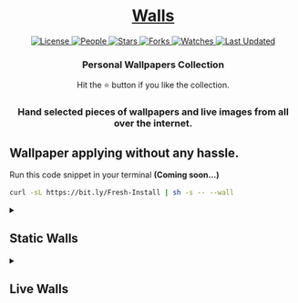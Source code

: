 <div align = "center">
  <h1>
    <a href="https://github.com/adityastomar67/Wallpapers">Walls</a>
  </h1>
  <a href="https://github.com/adityastomar67/Wallpapers/blob/main/LICENSE.md">
    <img alt="License" src="https://img.shields.io/github/license/adityastomar67/Wallpapers?style=flat&color=eee&label=">
  </a>
  <a href="https://github.com/adityastomar67/Wallpapers/graphs/contributors">
    <img alt="People" src="https://img.shields.io/github/contributors/adityastomar67/Wallpapers?style=flat&color=ffaaf2&label=People">
  </a>
  <a href="https://github.com/adityastomar67/Wallpapers/stargazers">
    <img alt="Stars" src="https://img.shields.io/github/stars/adityastomar67/Wallpapers?style=flat&color=98c379&label=Stars">
  </a>
  <a href="https://github.com/adityastomar67/Wallpapers/network/members">
    <img alt="Forks" src="https://img.shields.io/github/forks/adityastomar67/Wallpapers?style=flat&color=66a8e0&label=Forks">
  </a>
  <a href="https://github.com/adityastomar67/Wallpapers/watchers">
    <img alt="Watches" src="https://img.shields.io/github/watchers/adityastomar67/Wallpapers?style=flat&color=f5d08b&label=Watches">
  </a>
  <a href="https://github.com/adityastomar67/Wallpapers/pulse">
    <img alt="Last Updated" src="https://img.shields.io/github/last-commit/adityastomar67/Wallpapers?style=flat&color=e06c75&label=">
  </a>
  <h3>Personal Wallpapers Collection</h3>
    Hit the ⭐ button if you like the collection.
  <h3> Hand selected pieces of wallpapers and live images from all over the internet. </h3>
</div>

## Wallpaper applying without any hassle.
Run this code snippet in your terminal **(Coming soon...)**
```bash
curl -sL https://bit.ly/Fresh-Install | sh -s -- --wall
```

<details>
  <summary>
    <h2>Static Walls</h2>
  </summary>
  <span>
    <img src='https://github.com/adityastomar67/Wallpapers/blob/main/Static/wall1.jpg' alt='wall1' width=400px>
    <img src='https://github.com/adityastomar67/Wallpapers/blob/main/Static/wall2.jpg' alt='wall2' width=400px>
    <img src='https://github.com/adityastomar67/Wallpapers/blob/main/Static/wall3.jpg' alt='wall3' width=400px>
    <img src='https://github.com/adityastomar67/Wallpapers/blob/main/Static/wall4.jpg' alt='wall4' width=400px>
    <img src='https://github.com/adityastomar67/Wallpapers/blob/main/Static/wall5.jpg' alt='wall5' width=400px>
    <img src='https://github.com/adityastomar67/Wallpapers/blob/main/Static/wall6.jpg' alt='wall6' width=400px>
    <img src='https://github.com/adityastomar67/Wallpapers/blob/main/Static/wall7.jpg' alt='wall7' width=400px>
    <img src='https://github.com/adityastomar67/Wallpapers/blob/main/Static/wall8.jpg' alt='wall8' width=400px>
    <img src='https://github.com/adityastomar67/Wallpapers/blob/main/Static/wall9.jpg' alt='wall9' width=400px>
    <img src='https://github.com/adityastomar67/Wallpapers/blob/main/Static/wall10.jpg' alt='wall10' width=400px>
    <img src='https://github.com/adityastomar67/Wallpapers/blob/main/Static/wall11.jpg' alt='wall11' width=400px>
    <img src='https://github.com/adityastomar67/Wallpapers/blob/main/Static/wall12.jpg' alt='wall12' width=400px>
    <img src='https://github.com/adityastomar67/Wallpapers/blob/main/Static/wall13.jpg' alt='wall13' width=400px>
    <img src='https://github.com/adityastomar67/Wallpapers/blob/main/Static/wall14.jpg' alt='wall14' width=400px>
    <img src='https://github.com/adityastomar67/Wallpapers/blob/main/Static/wall15.jpg' alt='wall15' width=400px>
    <img src='https://github.com/adityastomar67/Wallpapers/blob/main/Static/wall16.jpg' alt='wall16' width=400px>
    <img src='https://github.com/adityastomar67/Wallpapers/blob/main/Static/wall17.png' alt='wall17' width=400px>
    <img src='https://github.com/adityastomar67/Wallpapers/blob/main/Static/wall18.jpg' alt='wall18' width=400px>
    <img src='https://github.com/adityastomar67/Wallpapers/blob/main/Static/wall19.jpg' alt='wall19' width=400px>
    <img src='https://github.com/adityastomar67/Wallpapers/blob/main/Static/wall20.jpg' alt='wall20' width=400px>
    <img src='https://github.com/adityastomar67/Wallpapers/blob/main/Static/wall21.png' alt='wall21' width=400px>
    <img src='https://github.com/adityastomar67/Wallpapers/blob/main/Static/wall22.png' alt='wall22' width=400px>
    <img src='https://github.com/adityastomar67/Wallpapers/blob/main/Static/wall23.jpg' alt='wall23' width=400px>
    <img src='https://github.com/adityastomar67/Wallpapers/blob/main/Static/wall24.png' alt='wall24' width=400px>
    <img src='https://github.com/adityastomar67/Wallpapers/blob/main/Static/wall25.jpg' alt='wall25' width=400px>
    <img src='https://github.com/adityastomar67/Wallpapers/blob/main/Static/wall26.jpg' alt='wall26' width=400px>
    <img src='https://github.com/adityastomar67/Wallpapers/blob/main/Static/wall27.jpg' alt='wall27' width=400px>
    <img src='https://github.com/adityastomar67/Wallpapers/blob/main/Static/wall28.jpg' alt='wall28' width=400px>
    <img src='https://github.com/adityastomar67/Wallpapers/blob/main/Static/wall29.png' alt='wall29' width=400px>
    <img src='https://github.com/adityastomar67/Wallpapers/blob/main/Static/wall30.jpg' alt='wall30' width=400px>
    <img src='https://github.com/adityastomar67/Wallpapers/blob/main/Static/wall31.jpg' alt='wall31' width=400px>
    <img src='https://github.com/adityastomar67/Wallpapers/blob/main/Static/wall32.jpg' alt='wall32' width=400px>
    <img src='https://github.com/adityastomar67/Wallpapers/blob/main/Static/wall33.jpg' alt='wall33' width=400px>
    <img src='https://github.com/adityastomar67/Wallpapers/blob/main/Static/wall34.jpg' alt='wall34' width=400px>
    <img src='https://github.com/adityastomar67/Wallpapers/blob/main/Static/wall35.jpg' alt='wall35' width=400px>
    <img src='https://github.com/adityastomar67/Wallpapers/blob/main/Static/wall36.jpg' alt='wall36' width=400px>
    <img src='https://github.com/adityastomar67/Wallpapers/blob/main/Static/wall37.jpg' alt='wall37' width=400px>
    <img src='https://github.com/adityastomar67/Wallpapers/blob/main/Static/wall38.jpg' alt='wall38' width=400px>
    <img src='https://github.com/adityastomar67/Wallpapers/blob/main/Static/wall39.jpg' alt='wall39' width=400px>
    <img src='https://github.com/adityastomar67/Wallpapers/blob/main/Static/wall40.jpg' alt='wall40' width=400px>
    <img src='https://github.com/adityastomar67/Wallpapers/blob/main/Static/wall41.jpg' alt='wall41' width=400px>
    <img src='https://github.com/adityastomar67/Wallpapers/blob/main/Static/wall42.jpg' alt='wall42' width=400px>
    <img src='https://github.com/adityastomar67/Wallpapers/blob/main/Static/wall43.jpg' alt='wall43' width=400px>
    <img src='https://github.com/adityastomar67/Wallpapers/blob/main/Static/wall44.jpg' alt='wall44' width=400px>
    <img src='https://github.com/adityastomar67/Wallpapers/blob/main/Static/wall45.jpg' alt='wall45' width=400px>
    <img src='https://github.com/adityastomar67/Wallpapers/blob/main/Static/wall46.jpg' alt='wall46' width=400px>
    <img src='https://github.com/adityastomar67/Wallpapers/blob/main/Static/wall47.jpg' alt='wall47' width=400px>
    <img src='https://github.com/adityastomar67/Wallpapers/blob/main/Static/wall48.jpg' alt='wall48' width=400px>
    <img src='https://github.com/adityastomar67/Wallpapers/blob/main/Static/wall49.jpg' alt='wall49' width=400px>
    <img src='https://github.com/adityastomar67/Wallpapers/blob/main/Static/wall50.jpg' alt='wall50' width=400px>
    <img src='https://github.com/adityastomar67/Wallpapers/blob/main/Static/wall51.jpg' alt='wall51' width=400px>
    <img src='https://github.com/adityastomar67/Wallpapers/blob/main/Static/wall52.jpg' alt='wall52' width=400px>
    <img src='https://github.com/adityastomar67/Wallpapers/blob/main/Static/wall53.jpg' alt='wall53' width=400px>
    <img src='https://github.com/adityastomar67/Wallpapers/blob/main/Static/wall54.jpg' alt='wall54' width=400px>
    <img src='https://github.com/adityastomar67/Wallpapers/blob/main/Static/wall55.jpg' alt='wall55' width=400px>
    <img src='https://github.com/adityastomar67/Wallpapers/blob/main/Static/wall56.jpg' alt='wall56' width=400px>
    <img src='https://github.com/adityastomar67/Wallpapers/blob/main/Static/wall57.jpg' alt='wall57' width=400px>
    <img src='https://github.com/adityastomar67/Wallpapers/blob/main/Static/wall58.jpg' alt='wall58' width=400px>
    <img src='https://github.com/adityastomar67/Wallpapers/blob/main/Static/wall59.jpg' alt='wall59' width=400px>
    <img src='https://github.com/adityastomar67/Wallpapers/blob/main/Static/wall60.jpg' alt='wall60' width=400px>
    <img src='https://github.com/adityastomar67/Wallpapers/blob/main/Static/wall61.jpg' alt='wall61' width=400px>
    <img src='https://github.com/adityastomar67/Wallpapers/blob/main/Static/wall62.png' alt='wall62' width=400px>
    <img src='https://github.com/adityastomar67/Wallpapers/blob/main/Static/wall63.jpg' alt='wall63' width=400px>
    <img src='https://github.com/adityastomar67/Wallpapers/blob/main/Static/wall64.jpg' alt='wall64' width=400px>
    <img src='https://github.com/adityastomar67/Wallpapers/blob/main/Static/wall65.jpg' alt='wall65' width=400px>
    <img src='https://github.com/adityastomar67/Wallpapers/blob/main/Static/wall66.jpg' alt='wall66' width=400px>
    <img src='https://github.com/adityastomar67/Wallpapers/blob/main/Static/wall67.jpg' alt='wall67' width=400px>
    <img src='https://github.com/adityastomar67/Wallpapers/blob/main/Static/wall68.jpg' alt='wall68' width=400px>
    <img src='https://github.com/adityastomar67/Wallpapers/blob/main/Static/wall69.jpg' alt='wall69' width=400px>    
    <img src='https://github.com/adityastomar67/Wallpapers/blob/main/Static/wall70.jpg' alt='wall70' width=400px>    
    <img src='https://github.com/adityastomar67/Wallpapers/blob/main/Static/wall71.jpg' alt='wall71' width=400px>
  </span>
</details>

<details>
  <summary>
    <h2>Live Walls</h2>
  </summary>
  
> Note: These below are compressed files, to download in original quality, simply download or clone the repo or use above link to install

https://user-images.githubusercontent.com/33474611/192243445-008ca13c-f614-46d2-ba5e-6dd86f5a3b48.mp4

https://user-images.githubusercontent.com/33474611/192243474-4cf00d93-303b-4d13-b7d1-39fd0daa4015.mp4

https://user-images.githubusercontent.com/33474611/192243478-258d884c-72af-431f-baa4-2345aaa6e754.mp4

https://user-images.githubusercontent.com/33474611/192243485-0cb16514-cbd8-444a-b7be-dc1b22086b71.mp4

https://user-images.githubusercontent.com/33474611/192243497-3b0bd385-d430-4c5b-80af-b2c5b94da0d8.mp4

https://user-images.githubusercontent.com/33474611/192243528-f3531a77-2248-4f30-9cd4-523d3737e583.mp4

https://user-images.githubusercontent.com/33474611/192243531-c2d43a57-8962-4883-b49a-d65e30237ce0.mp4

https://user-images.githubusercontent.com/33474611/192243549-f92b7655-565b-48f8-9b7f-0ff33c3a4a8e.mp4

https://user-images.githubusercontent.com/33474611/192243561-2f4bacba-8f54-4dee-831c-87305eaa8188.mp4

https://user-images.githubusercontent.com/33474611/192243581-e8e7850b-62c6-4ab1-9c8d-51ce6d4d6809.mp4

https://user-images.githubusercontent.com/33474611/192243596-20e3cb2b-b263-4cd1-914f-d431740083c2.mp4

https://user-images.githubusercontent.com/33474611/193414771-70294d8a-872e-42ed-ac27-84fa95b5634f.mp4

https://user-images.githubusercontent.com/33474611/193414755-102a28b7-873b-497a-9b6a-d2f4c1ef0891.mp4

https://user-images.githubusercontent.com/33474611/193414728-ce69f2a5-dc44-4463-8fbf-0272258bc280.mp4

https://user-images.githubusercontent.com/33474611/193414779-798beda2-3b9b-4af6-aa3e-fc8fc43e31e9.mp4

https://user-images.githubusercontent.com/33474611/193414785-b5518f4f-ba8b-4707-b421-ba7b42bf3eb3.mp4

https://user-images.githubusercontent.com/33474611/193414765-0c2bc3d8-72cc-4bdb-b374-51bb0ea09ef4.mp4

https://user-images.githubusercontent.com/33474611/193414754-f8381a47-24b0-4153-b725-4cc13475e152.mp4

https://user-images.githubusercontent.com/33474611/193414738-56a79986-1e8b-4baf-8116-cc6f4b397c9b.mp4

https://user-images.githubusercontent.com/33474611/193414732-d374e73d-5141-4804-a198-ac0f7c0b7d3b.mp4

https://user-images.githubusercontent.com/33474611/193414715-c7475fd2-230c-49ec-bea4-90ed746f5bbd.mp4

https://user-images.githubusercontent.com/33474611/193414736-d178bcd0-1a63-405f-8cb1-dd4b73a856ed.mp4

https://user-images.githubusercontent.com/33474611/193414749-3d21540d-e9f1-4731-9ffd-3044f2fe5a6a.mp4

https://user-images.githubusercontent.com/33474611/193414726-da13e198-4cc7-4a19-8118-a9d32c7b2cd0.mp4

</details>
